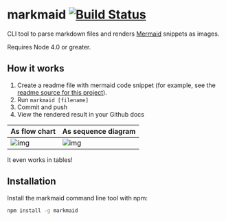markmaid [![Build Status](https://travis-ci.org/nicklasnygren/markmaid.svg?branch=master)](https://travis-ci.org/nicklasnygren/markmaid)
========

CLI tool to parse markdown files and renders [Mermaid](https://github.com/knsv/mermaid) snippets as images.

Requires Node 4.0 or greater.

## How it works

1. Create a readme file with mermaid code snippet (for example, see the [readme source for
   this project](docs/README.md)).
2. Run `markmaid [filename]`
3. Commit and push
4. View the rendered result in your Github docs

As flow chart | As sequence diagram
--- | ---
![img](/Users/nicklasnygren/repos/md-mermaid-loader/docs/img/108d88de7bc67ea3dcc1af6a32ae2b4f0438cba8.png) | ![img](/Users/nicklasnygren/repos/md-mermaid-loader/docs/img/99bc8e408631eb49644115fc35ae4c216d40f583.png)

It even works in tables!

## Installation

Install the markmaid command line tool with npm:

```sh
npm install -g markmaid
```
